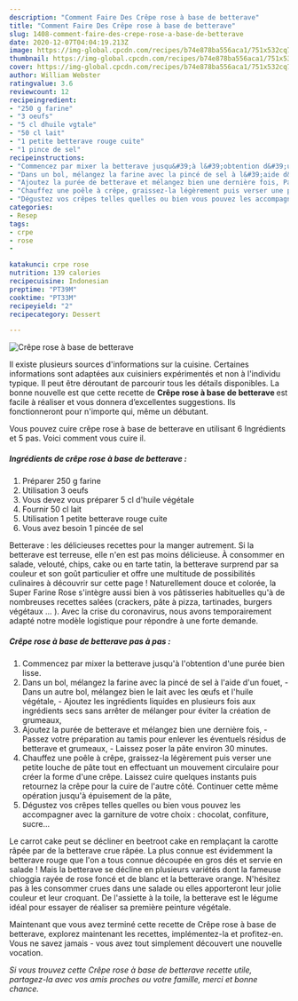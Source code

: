 ```yaml
---
description: "Comment Faire Des Crêpe rose à base de betterave"
title: "Comment Faire Des Crêpe rose à base de betterave"
slug: 1408-comment-faire-des-crepe-rose-a-base-de-betterave
date: 2020-12-07T04:04:19.213Z
image: https://img-global.cpcdn.com/recipes/b74e878ba556aca1/751x532cq70/crepe-rose-a-base-de-betterave-photo-principale-de-la-recette.jpg
thumbnail: https://img-global.cpcdn.com/recipes/b74e878ba556aca1/751x532cq70/crepe-rose-a-base-de-betterave-photo-principale-de-la-recette.jpg
cover: https://img-global.cpcdn.com/recipes/b74e878ba556aca1/751x532cq70/crepe-rose-a-base-de-betterave-photo-principale-de-la-recette.jpg
author: William Webster
ratingvalue: 3.6
reviewcount: 12
recipeingredient:
- "250 g farine"
- "3 oeufs"
- "5 cl dhuile vgtale"
- "50 cl lait"
- "1 petite betterave rouge cuite"
- "1 pince de sel"
recipeinstructions:
- "Commencez par mixer la betterave jusqu&#39;à l&#39;obtention d&#39;une purée bien lisse."
- "Dans un bol, mélangez la farine avec la pincé de sel à l&#39;aide d&#39;un fouet, Dans un autre bol, mélangez bien le lait avec les œufs et l&#39;huile végétale, Ajoutez les ingrédients liquides en plusieurs fois aux ingrédients secs sans arrêter de mélanger pour éviter la création de grumeaux,"
- "Ajoutez la purée de betterave et mélangez bien une dernière fois, Passez votre préparation au tamis pour enlever les éventuels résidus de betterave et grumeaux, Laissez poser la pâte environ 30 minutes."
- "Chauffez une poêle à crêpe, graissez-la légèrement puis verser une petite louche de pâte tout en effectuant un mouvement circulaire pour créer la forme d&#39;une crêpe. Laissez cuire quelques instants puis retournez la crêpe pour la cuire de l&#39;autre côté. Continuer cette même opération jusqu&#39;à épuisement de la pâte,"
- "Dégustez vos crêpes telles quelles ou bien vous pouvez les accompagner avec la garniture de votre choix : chocolat, confiture, sucre..."
categories:
- Resep
tags:
- crpe
- rose
- 

katakunci: crpe rose  
nutrition: 139 calories
recipecuisine: Indonesian
preptime: "PT39M"
cooktime: "PT33M"
recipeyield: "2"
recipecategory: Dessert

---
```



![Crêpe rose à base de betterave](https://img-global.cpcdn.com/recipes/b74e878ba556aca1/751x532cq70/crepe-rose-a-base-de-betterave-photo-principale-de-la-recette.jpg)

Il existe plusieurs sources d'informations sur la cuisine. Certaines informations sont adaptées aux cuisiniers expérimentés et non à l'individu typique. Il peut être déroutant de parcourir tous les détails disponibles. La bonne nouvelle est que cette recette de <strong> Crêpe rose à base de betterave </strong> est facile à réaliser et vous donnera d’excellentes suggestions. Ils fonctionneront pour n'importe qui, même un débutant.

<!--inarticleads1-->

Vous pouvez cuire crêpe rose à base de betterave en utilisant 6 Ingrédients et 5 pas. Voici comment vous cuire il.

##### Ingrédients de crêpe rose à base de betterave :

1. Préparer 250 g farine
1. Utilisation 3 oeufs
1. Vous devez vous préparer 5 cl d&#39;huile végétale
1. Fournir 50 cl lait
1. Utilisation 1 petite betterave rouge cuite
1. Vous avez besoin 1 pincée de sel


Betterave : les délicieuses recettes pour la manger autrement. Si la betterave est terreuse, elle n&#39;en est pas moins délicieuse. À consommer en salade, velouté, chips, cake ou en tarte tatin, la betterave surprend par sa couleur et son goût particulier et offre une multitude de possibilités culinaires à découvrir sur cette page ! Naturellement douce et colorée, la Super Farine Rose s&#39;intègre aussi bien à vos pâtisseries habituelles qu&#39;à de nombreuses recettes salées (crackers, pâte à pizza, tartinades, burgers végétaux … ). Avec la crise du coronavirus, nous avons temporairement adapté notre modèle logistique pour répondre à une forte demande. 

<!--inarticleads2-->

##### Crêpe rose à base de betterave pas à pas :

1. Commencez par mixer la betterave jusqu&#39;à l&#39;obtention d&#39;une purée bien lisse.
1. Dans un bol, mélangez la farine avec la pincé de sel à l&#39;aide d&#39;un fouet, - Dans un autre bol, mélangez bien le lait avec les œufs et l&#39;huile végétale, - Ajoutez les ingrédients liquides en plusieurs fois aux ingrédients secs sans arrêter de mélanger pour éviter la création de grumeaux,
1. Ajoutez la purée de betterave et mélangez bien une dernière fois, - Passez votre préparation au tamis pour enlever les éventuels résidus de betterave et grumeaux, - Laissez poser la pâte environ 30 minutes.
1. Chauffez une poêle à crêpe, graissez-la légèrement puis verser une petite louche de pâte tout en effectuant un mouvement circulaire pour créer la forme d&#39;une crêpe. Laissez cuire quelques instants puis retournez la crêpe pour la cuire de l&#39;autre côté. Continuer cette même opération jusqu&#39;à épuisement de la pâte,
1. Dégustez vos crêpes telles quelles ou bien vous pouvez les accompagner avec la garniture de votre choix : chocolat, confiture, sucre...


Le carrot cake peut se décliner en beetroot cake en remplaçant la carotte râpée par de la betterave crue râpée. La plus connue est évidemment la betterave rouge que l&#39;on a tous connue découpée en gros dés et servie en salade ! Mais la betterave se décline en plusieurs variétés dont la fameuse chioggia rayée de rose foncé et de blanc et la betterave orange. N&#39;hésitez pas à les consommer crues dans une salade ou elles apporteront leur jolie couleur et leur croquant. De l&#39;assiette à la toile, la betterave est le légume idéal pour essayer de réaliser sa première peinture végétale. 

<!--inarticleads1-->

<p>
Maintenant que vous avez terminé cette recette de Crêpe rose à base de betterave, explorez maintenant les recettes, implémentez-la et profitez-en. Vous ne savez jamais - vous avez tout simplement découvert une nouvelle vocation.
</p>

<p>
<i>Si vous trouvez cette Crêpe rose à base de betterave recette utile, partagez-la avec vos amis proches ou votre famille, merci et bonne chance.</i>
</p>
